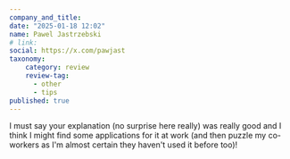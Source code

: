 ```yaml
---
company_and_title:
date: "2025-01-18 12:02"
name: Pawel Jastrzebski
# link:
social: https://x.com/pawjast
taxonomy:
    category: review
    review-tag:
      - other
      - tips
published: true
---
```


I must say your explanation (no surprise here really) was really good and I think I might find some applications for it at work (and then puzzle my co-workers as I'm almost certain they haven't used it before too)!
